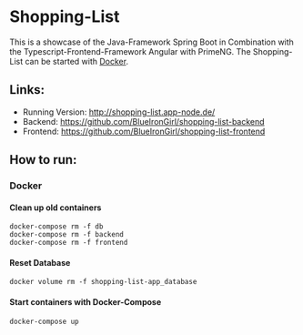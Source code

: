 # Shopping-List
This is a showcase of the Java-Framework Spring Boot in Combination with the Typescript-Frontend-Framework Angular with PrimeNG.
The Shopping-List can be started with [Docker](docker-compose.yml).

## Links:
* Running Version: http://shopping-list.app-node.de/
* Backend: https://github.com/BlueIronGirl/shopping-list-backend
* Frontend: https://github.com/BlueIronGirl/shopping-list-frontend

## How to run:

### Docker

#### Clean up old containers

```shell
docker-compose rm -f db
docker-compose rm -f backend
docker-compose rm -f frontend
```

#### Reset Database
```shell
docker volume rm -f shopping-list-app_database
```

#### Start containers with Docker-Compose
```shell
docker-compose up
```

